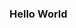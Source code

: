 ### Hello World 

<!--
**daniloagrizzi/daniloagrizzi** is a ✨ _special_ ✨ repository because its `README.md` (this file) appears on your GitHub profile.
[![Anurag's GitHub stats](https://github-readme-stats.vercel.app/api?username=daniloagrizzi)](https://github.com/daniloagrizzi/github-readme-stats)
![Anurag's GitHub stats](https://github-readme-stats.vercel.app/api?username=daniloagrizzi&hide=contribs,prs)
[![Readme Card](https://github-readme-stats.vercel.app/api/pin/?username=daniloagrizzi=github-readme-stats)](https://github.com/daniloagrizzi/github-readme-stats)
[![Top Langs](https://github-readme-stats.vercel.app/api/top-langs/?username=daniloagrizzi)](https://github.com/daniloagrizzi/github-readme-stats)
![Anurag's GitHub stats](https://github-readme-stats.vercel.app/api?username=daniloagrizzi&show_icons=true&theme=radical)
<picture>
<source 
  srcset="https://github-readme-stats.vercel.app/api?username=daniloagrizzi&show_icons=true&theme=dark"
  media="(prefers-color-scheme: dark)"
/>
<source
  srcset="https://github-readme-stats.vercel.app/api?username=daniloagrizzi&show_icons=true"
  media="(prefers-color-scheme: light), (prefers-color-scheme: no-preference)"
/>
<img src="https://github-readme-stats.vercel.app/api?username=daniloagrizzi&show_icons=true" />
</picture>
